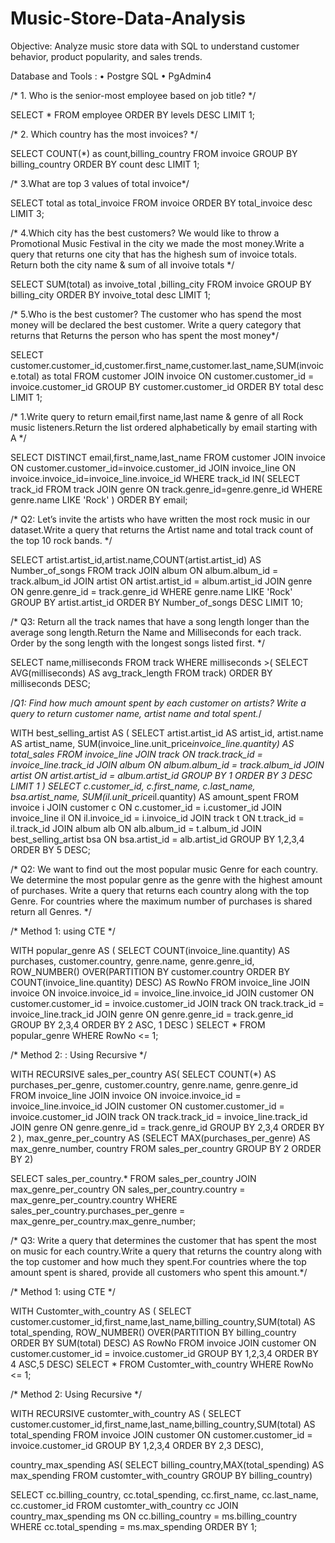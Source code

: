 # Music-Store-Data-Analysis
Objective: Analyze music store data with SQL to understand customer behavior, product popularity, and sales trends.

Database and Tools :
•	Postgre SQL 
•	PgAdmin4

/* 1. Who is the senior-most employee based on job title? */

SELECT * FROM employee
ORDER BY levels DESC
LIMIT 1;

/* 2. Which country has the most invoices? */

SELECT COUNT(*) as count,billing_country
FROM invoice
GROUP BY billing_country
ORDER BY count desc
LIMIT 1;

/* 3.What are top 3 values of total invoice*/

SELECT total as total_invoice
FROM invoice
ORDER BY total_invoice desc
LIMIT 3;

/* 4.Which city has the best customers? We would like to throw a Promotional Music Festival in the city we made the most money.Write a query that returns one city that has the highesh sum of invoice totals. Return both the city name & sum of all invoive totals */

SELECT SUM(total) as invoive_total ,billing_city 
FROM invoice
GROUP BY billing_city 
ORDER BY invoive_total desc
LIMIT 1;

/* 5.Who is the best customer? The customer who has spend the most money will be declared the best customer. Write a query category that returns that Returns the person who has spent the most money*/

SELECT customer.customer_id,customer.first_name,customer.last_name,SUM(invoice.total) as total
FROM customer 
JOIN invoice ON customer.customer_id = invoice.customer_id
GROUP BY customer.customer_id
ORDER BY total desc
LIMIT 1;

/* 1.Write query to return email,first name,last name & genre of all Rock music listeners.Return the list ordered alphabetically by email starting with A */

SELECT DISTINCT email,first_name,last_name
FROM customer
JOIN invoice ON customer.customer_id=invoice.customer_id
JOIN invoice_line ON invoice.invoice_id=invoice_line.invoice_id
WHERE track_id IN(
	SELECT track_id FROM track 
	JOIN genre ON track.genre_id=genre.genre_id
	WHERE genre.name LIKE 'Rock'
)
ORDER BY email;

/* Q2: Let’s invite the artists who have written the most rock music in our dataset.Write a query that returns the Artist name and total track count of the top 10 rock bands. */

SELECT artist.artist_id,artist.name,COUNT(artist.artist_id) AS Number_of_songs
FROM track 
JOIN album ON album.album_id = track.album_id
JOIN artist ON artist.artist_id = album.artist_id
JOIN genre ON genre.genre_id = track.genre_id
WHERE genre.name LIKE 'Rock'
GROUP BY artist.artist_id
ORDER BY Number_of_songs DESC
LIMIT 10;

/* Q3: Return all the track names that have a song length longer than the average song length.Return the Name and Milliseconds for each track. Order by the song length with the longest songs listed first. */

SELECT name,milliseconds
FROM track
WHERE milliseconds >(
SELECT AVG(milliseconds) AS avg_track_length
FROM track)
ORDER BY milliseconds DESC;

/*Q1: Find how much amount spent by each customer on artists? Write a query to return customer name, artist name and total spent.*/

WITH best_selling_artist AS (
SELECT artist.artist_id AS artist_id, artist.name AS artist_name, SUM(invoice_line.unit_price*invoice_line.quantity) AS total_sales
FROM invoice_line
JOIN track ON track.track_id = invoice_line.track_id
JOIN album ON album.album_id = track.album_id
JOIN artist ON artist.artist_id = album.artist_id
GROUP BY 1
ORDER BY 3 DESC
LIMIT 1
)
SELECT c.customer_id, c.first_name, c.last_name, bsa.artist_name, SUM(il.unit_price*il.quantity) AS amount_spent
FROM invoice i
JOIN customer c ON c.customer_id = i.customer_id
JOIN invoice_line il ON il.invoice_id = i.invoice_id
JOIN track t ON t.track_id = il.track_id
JOIN album alb ON alb.album_id = t.album_id
JOIN best_selling_artist bsa ON bsa.artist_id = alb.artist_id
GROUP BY 1,2,3,4
ORDER BY 5 DESC;

/* Q2: We want to find out the most popular music Genre for each country. We determine the most popular genre as the genre with the highest amount of purchases. Write a query that returns each country along with the top Genre. For countries where the maximum number of purchases is shared return all Genres. */

/* Method 1: using CTE */

WITH popular_genre AS
(
SELECT COUNT(invoice_line.quantity) AS purchases, customer.country, genre.name, genre.genre_id,
ROW_NUMBER() OVER(PARTITION BY customer.country ORDER BY COUNT(invoice_line.quantity) DESC) AS RowNo
FROM invoice_line
JOIN invoice ON invoice.invoice_id = invoice_line.invoice_id
JOIN customer ON customer.customer_id = invoice.customer_id
JOIN track ON track.track_id = invoice_line.track_id
JOIN genre ON genre.genre_id = track.genre_id
GROUP BY 2,3,4
ORDER BY 2 ASC, 1 DESC
)
SELECT * FROM popular_genre WHERE RowNo <= 1;

/* Method 2: : Using Recursive */

WITH RECURSIVE
	sales_per_country AS(
		SELECT COUNT(*) AS purchases_per_genre, customer.country, genre.name, genre.genre_id
		FROM invoice_line
		JOIN invoice ON invoice.invoice_id = invoice_line.invoice_id
		JOIN customer ON customer.customer_id = invoice.customer_id
		JOIN track ON track.track_id = invoice_line.track_id
		JOIN genre ON genre.genre_id = track.genre_id
		GROUP BY 2,3,4
		ORDER BY 2
	),
	max_genre_per_country AS (SELECT MAX(purchases_per_genre) AS max_genre_number, country
		FROM sales_per_country
		GROUP BY 2
		ORDER BY 2)

SELECT sales_per_country.* 
FROM sales_per_country
JOIN max_genre_per_country ON sales_per_country.country = max_genre_per_country.country
WHERE sales_per_country.purchases_per_genre = max_genre_per_country.max_genre_number;

/* Q3: Write a query that determines the customer that has spent the most on music for each country.Write a query that returns the country along with the top customer and how much they spent.For countries where the top amount spent is shared, provide all customers who spent this amount.*/

/* Method 1: using CTE */

WITH Customter_with_country AS (
SELECT customer.customer_id,first_name,last_name,billing_country,SUM(total) AS total_spending,
ROW_NUMBER() OVER(PARTITION BY billing_country ORDER BY SUM(total) DESC) AS RowNo
FROM invoice
JOIN customer ON customer.customer_id = invoice.customer_id
GROUP BY 1,2,3,4
ORDER BY 4 ASC,5 DESC)
SELECT * FROM Customter_with_country WHERE RowNo <= 1;

/* Method 2: Using Recursive */

WITH RECURSIVE
customter_with_country AS (
SELECT customer.customer_id,first_name,last_name,billing_country,SUM(total) AS total_spending
FROM invoice
JOIN customer ON customer.customer_id = invoice.customer_id
GROUP BY 1,2,3,4
ORDER BY 2,3 DESC),

country_max_spending AS(
SELECT billing_country,MAX(total_spending) AS max_spending
FROM customter_with_country
GROUP BY billing_country)

SELECT cc.billing_country, cc.total_spending, cc.first_name, cc.last_name, cc.customer_id
FROM customter_with_country cc
JOIN country_max_spending ms
ON cc.billing_country = ms.billing_country
WHERE cc.total_spending = ms.max_spending
ORDER BY 1;




